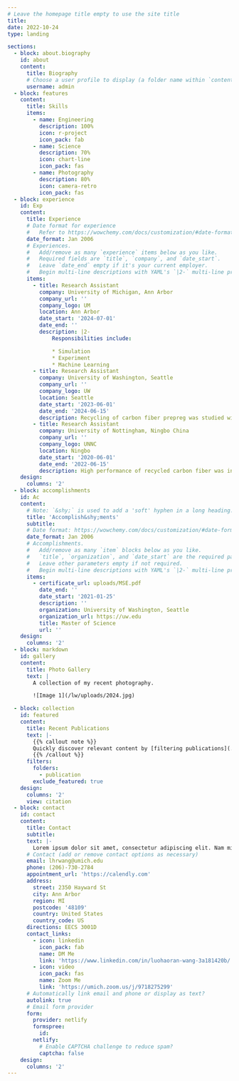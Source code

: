 ```yaml
---
# Leave the homepage title empty to use the site title
title:
date: 2022-10-24
type: landing

sections:
  - block: about.biography
    id: about
    content:
      title: Biography
      # Choose a user profile to display (a folder name within `content/authors/`)
      username: admin
  - block: features
    content:
      title: Skills
      items:
        - name: Engineering
          description: 100%
          icon: r-project
          icon_pack: fab
        - name: Science
          description: 70%
          icon: chart-line
          icon_pack: fas
        - name: Photography
          description: 80%
          icon: camera-retro
          icon_pack: fas
  - block: experience
    id: Exp
    content:
      title: Experience
      # Date format for experience
      #   Refer to https://wowchemy.com/docs/customization/#date-format
      date_format: Jan 2006
      # Experiences.
      #   Add/remove as many `experience` items below as you like.
      #   Required fields are `title`, `company`, and `date_start`.
      #   Leave `date_end` empty if it's your current employer.
      #   Begin multi-line descriptions with YAML's `|2-` multi-line prefix.
      items:
        - title: Research Assistant
          company: University of Michigan, Ann Arbor
          company_url: ''
          company_logo: UM
          location: Ann Arbor
          date_start: '2024-07-01'
          date_end: ''
          description: |2-
              Responsibilities include:

              * Simulation
              * Experiment
              * Machine Learning
        - title: Research Assistant
          company: University of Washington, Seattle
          company_url: ''
          company_logo: UW
          location: Seattle
          date_start: '2023-06-01'
          date_end: '2024-06-15'
          description: Recycling of carbon fiber prepreg was studied with discontinuous fiber compound method (DFC) and bulk molding compound (BMC) methods. The material's parameters were optimized by Gaussian process regression (GPR) machine learning model.
        - title: Research Assistant
          company: University of Nottingham, Ningbo China
          company_url: ''
          company_logo: UNNC
          location: Ningbo
          date_start: '2020-06-01'
          date_end: '2022-06-15'
          description: High performance of recycled carbon fiber was investigated during the undergraduate period with fire retardant application on recycled carbon fiber mat.
    design:
      columns: '2'
  - block: accomplishments
    id: Ac
    content:
      # Note: `&shy;` is used to add a 'soft' hyphen in a long heading.
      title: 'Accomplish&shy;ments'
      subtitle:
      # Date format: https://wowchemy.com/docs/customization/#date-format
      date_format: Jan 2006
      # Accomplishments.
      #   Add/remove as many `item` blocks below as you like.
      #   `title`, `organization`, and `date_start` are the required parameters.
      #   Leave other parameters empty if not required.
      #   Begin multi-line descriptions with YAML's `|2-` multi-line prefix.
      items:
        - certificate_url: uploads/MSE.pdf
          date_end: ''
          date_start: '2021-01-25'
          description: ''
          organization: University of Washington, Seattle
          organization_url: https://uw.edu
          title: Master of Science
          url: ''
    design:
      columns: '2'
  - block: markdown
    id: gallery
    content:
      title: Photo Gallery
      text: |
        A collection of my recent photography.

        ![Image 1](/lw/uploads/2024.jpg)

  - block: collection
    id: featured
    content:
      title: Recent Publications
      text: |-
        {{% callout note %}}
        Quickly discover relevant content by [filtering publications](./publication/).
        {{% /callout %}}
      filters:
        folders:
          - publication
        exclude_featured: true
    design:
      columns: '2'
      view: citation
  - block: contact
    id: contact
    content:
      title: Contact
      subtitle:
      text: |-
        Lorem ipsum dolor sit amet, consectetur adipiscing elit. Nam mi diam, venenatis ut magna et, vehicula efficitur enim.
      # Contact (add or remove contact options as necessary)
      email: lhrwang@umich.edu
      phone: (206)-730-2784
      appointment_url: 'https://calendly.com'
      address:
        street: 2350 Hayward St
        city: Ann Arbor
        region: MI
        postcode: '48109'
        country: United States
        country_code: US
      directions: EECS 3001D
      contact_links:
        - icon: linkedin
          icon_pack: fab
          name: DM Me
          link: 'https://www.linkedin.com/in/luohaoran-wang-3a181420b/'
        - icon: video
          icon_pack: fas
          name: Zoom Me
          link: 'https://umich.zoom.us/j/9718275299'
      # Automatically link email and phone or display as text?
      autolink: true
      # Email form provider
      form:
        provider: netlify
        formspree:
          id:
        netlify:
          # Enable CAPTCHA challenge to reduce spam?
          captcha: false
    design:
      columns: '2'
---
```

